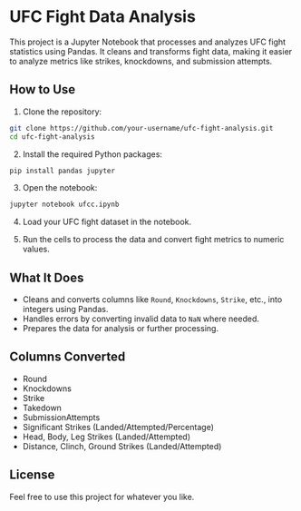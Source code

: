 # UFC Fight Data Analysis

This project is a Jupyter Notebook that processes and analyzes UFC fight statistics using Pandas. It cleans and transforms fight data, making it easier to analyze metrics like strikes, knockdowns, and submission attempts.

## How to Use

1. Clone the repository:

```bash
git clone https://github.com/your-username/ufc-fight-analysis.git
cd ufc-fight-analysis
```

2. Install the required Python packages:

```bash
pip install pandas jupyter
```

3. Open the notebook:

```bash
jupyter notebook ufcc.ipynb
```

4. Load your UFC fight dataset in the notebook.

5. Run the cells to process the data and convert fight metrics to numeric values.

## What It Does

- Cleans and converts columns like `Round`, `Knockdowns`, `Strike`, etc., into integers using Pandas.
- Handles errors by converting invalid data to `NaN` where needed.
- Prepares the data for analysis or further processing.

## Columns Converted

- Round
- Knockdowns
- Strike
- Takedown
- SubmissionAttempts
- Significant Strikes (Landed/Attempted/Percentage)
- Head, Body, Leg Strikes (Landed/Attempted)
- Distance, Clinch, Ground Strikes (Landed/Attempted)

## License

Feel free to use this project for whatever you like.
